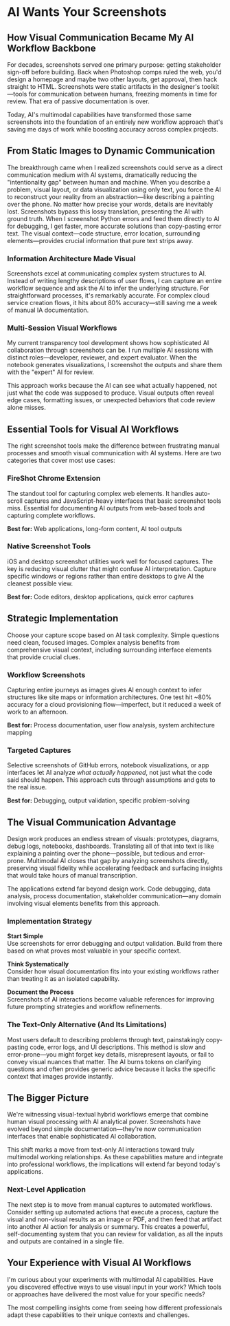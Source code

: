 # AI Wants Your Screenshots

## How Visual Communication Became My AI Workflow Backbone

For decades, screenshots served one primary purpose: getting stakeholder sign-off before building. Back when Photoshop comps ruled the web, you'd design a homepage and maybe two other layouts, get approval, then hack straight to HTML. Screenshots were static artifacts in the designer's toolkit—tools for communication between humans,  freezing moments in time for review. That era of passive documentation is over.

Today, AI's multimodal capabilities have transformed those same screenshots into the foundation of an entirely new workflow approach that's saving me days of work while boosting accuracy across complex projects.

## From Static Images to Dynamic Communication

The breakthrough came when I realized screenshots could serve as a direct communication medium with AI systems, dramatically reducing the "intentionality gap" between human and machine. When you describe a problem, visual layout, or data visualization using only text, you force the AI to reconstruct your reality from an abstraction—like describing a painting over the phone. No matter how precise your words, details are inevitably lost. Screenshots bypass this lossy translation, presenting the AI with ground truth. When I screenshot Python errors and feed them directly to AI for debugging, I get faster, more accurate solutions than copy-pasting error text. The visual context—code structure, error location, surrounding elements—provides crucial information that pure text strips away.

### Information Architecture Made Visual

Screenshots excel at communicating complex system structures to AI. Instead of writing lengthy descriptions of user flows, I can capture an entire workflow sequence and ask the AI to infer the underlying structure. For straightforward processes, it's remarkably accurate. For complex cloud service creation flows, it hits about 80% accuracy—still saving me a week of manual IA documentation.

### Multi-Session Visual Workflows

My current transparency tool development shows how sophisticated AI collaboration through screenshots can be. I run multiple AI sessions with distinct roles—developer, reviewer, and expert evaluator. When the notebook generates visualizations, I screenshot the outputs and share them with the "expert" AI for review.

This approach works because the AI can see what actually happened, not just what the code was supposed to produce. Visual outputs often reveal edge cases, formatting issues, or unexpected behaviors that code review alone misses.

## Essential Tools for Visual AI Workflows

The right screenshot tools make the difference between frustrating manual processes and smooth visual communication with AI systems. Here are two categories that cover most use cases:

### FireShot Chrome Extension

The standout tool for capturing complex web elements. It handles auto-scroll captures and JavaScript-heavy interfaces that basic screenshot tools miss. Essential for documenting AI outputs from web-based tools and capturing complete workflows.

**Best for:** Web applications, long-form content, AI tool outputs

### Native Screenshot Tools

iOS and desktop screenshot utilities work well for focused captures. The key is reducing visual clutter that might confuse AI interpretation. Capture specific windows or regions rather than entire desktops to give AI the cleanest possible view.

**Best for:** Code editors, desktop applications, quick error captures

## Strategic Implementation

Choose your capture scope based on AI task complexity. Simple questions need clean, focused images. Complex analysis benefits from comprehensive visual context, including surrounding interface elements that provide crucial clues.

### Workflow Screenshots

Capturing entire journeys as images gives AI enough context to infer structures like site maps or information architectures. One test hit \~80% accuracy for a cloud provisioning flow—imperfect, but it reduced a week of work to an afternoon.

**Best for:** Process documentation, user flow analysis, system architecture mapping

### Targeted Captures

Selective screenshots of GitHub errors, notebook visualizations, or app interfaces let AI analyze *what actually happened*, not just what the code said should happen. This approach cuts through assumptions and gets to the real issue.

**Best for:** Debugging, output validation, specific problem-solving

## The Visual Communication Advantage

Design work produces an endless stream of visuals: prototypes, diagrams, debug logs, notebooks, dashboards. Translating all of that into text is like explaining a painting over the phone—possible, but tedious and error-prone. Multimodal AI closes that gap by analyzing screenshots directly, preserving visual fidelity while accelerating feedback and surfacing insights that would take hours of manual transcription.

The applications extend far beyond design work. Code debugging, data analysis, process documentation, stakeholder communication—any domain involving visual elements benefits from this approach.

### Implementation Strategy

**Start Simple**  
Use screenshots for error debugging and output validation. Build from there based on what proves most valuable in your specific context.

**Think Systematically**  
Consider how visual documentation fits into your existing workflows rather than treating it as an isolated capability.

**Document the Process**  
Screenshots of AI interactions become valuable references for improving future prompting strategies and workflow refinements.

### The Text-Only Alternative (And Its Limitations)

Most users default to describing problems through text, painstakingly copy-pasting code, error logs, and UI descriptions. This method is slow and error-prone—you might forget key details, misrepresent layouts, or fail to convey visual nuances that matter. The AI burns tokens on clarifying questions and often provides generic advice because it lacks the specific context that images provide instantly.

## The Bigger Picture

We're witnessing visual-textual hybrid workflows emerge that combine human visual processing with AI analytical power. Screenshots have evolved beyond simple documentation—they're now communication interfaces that enable sophisticated AI collaboration.

This shift marks a move from text-only AI interactions toward truly multimodal working relationships. As these capabilities mature and integrate into professional workflows, the implications will extend far beyond today's applications.

### Next-Level Application

The next step is to move from manual captures to automated workflows. Consider setting up automated actions that execute a process, capture the visual and non-visual results as an image or PDF, and then feed that artifact into another AI action for analysis or summary. This creates a powerful, self-documenting system that you can review for validation, as all the inputs and outputs are contained in a single file.

## Your Experience with Visual AI Workflows

I'm curious about your experiments with multimodal AI capabilities. Have you discovered effective ways to use visual input in your work? Which tools or approaches have delivered the most value for your specific needs?

The most compelling insights come from seeing how different professionals adapt these capabilities to their unique contexts and challenges.
